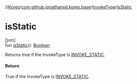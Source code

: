//[Kores](../../../index.md)/[com.github.jonathanxd.kores.base](../index.md)/[InvokeType](index.md)/[isStatic](is-static.md)

# isStatic

[jvm]\
fun [isStatic](is-static.md)(): [Boolean](https://kotlinlang.org/api/latest/jvm/stdlib/kotlin/-boolean/index.html)

Returns true if the InvokeType is [INVOKE_STATIC](-i-n-v-o-k-e_-s-t-a-t-i-c/index.md).

#### Return

True if the InvokeType is [INVOKE_STATIC](-i-n-v-o-k-e_-s-t-a-t-i-c/index.md).
